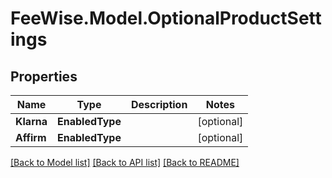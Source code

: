 # FeeWise.Model.OptionalProductSettings

## Properties

Name | Type | Description | Notes
------------ | ------------- | ------------- | -------------
**Klarna** | **EnabledType** |  | [optional] 
**Affirm** | **EnabledType** |  | [optional] 

[[Back to Model list]](../README.md#documentation-for-models) [[Back to API list]](../README.md#documentation-for-api-endpoints) [[Back to README]](../README.md)

